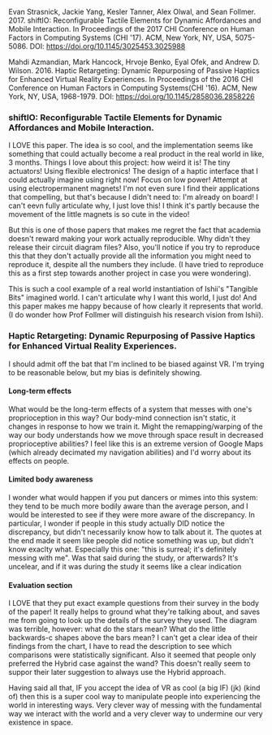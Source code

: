 Evan Strasnick, Jackie Yang, Kesler Tanner, Alex Olwal, and Sean Follmer. 2017. shiftIO: Reconfigurable Tactile Elements for Dynamic Affordances and Mobile Interaction. In Proceedings of the 2017 CHI Conference on Human Factors in Computing Systems (CHI '17). ACM, New York, NY, USA, 5075-5086. DOI: https://doi.org/10.1145/3025453.3025988

Mahdi Azmandian, Mark Hancock, Hrvoje Benko, Eyal Ofek, and Andrew D. Wilson. 2016. Haptic Retargeting: Dynamic Repurposing of Passive Haptics for Enhanced Virtual Reality Experiences. In Proceedings of the 2016 CHI Conference on Human Factors in Computing Systems(CHI '16). ACM, New York, NY, USA, 1968-1979. DOI: https://doi.org/10.1145/2858036.2858226

### shiftIO: Reconfigurable Tactile Elements for Dynamic Affordances and Mobile Interaction.
I LOVE this paper. The idea is so cool, and the implementation seems like something that could actually become a real product in the real world in like, 3 months. Things I love about this project: how weird it is! The tiny actuators! Using flexible electronics! The design of a haptic interface that I could actually imagine using right now! Focus on low power! Attempt at using electropermanent magnets! I'm not even sure I find their applications that compelling, but that's because I didn't need to: I'm already on board! I can't eevn fully articulate why, I just love this! I think it's partly because the movement of the little magnets is so cute in the video! 

But this is one of those papers that makes me regret the fact that academia doesn't reward making your work actually reproducible. Why didn't they release their circuit diagram files? Also, you'll notice if you try to reproduce this that they don't actually provide all the information you might need to reproduce it, despite all the numbers they include. (I have tried to reproduce this as a first step towards another project in case you were wondering).

This is such a cool example of a real world instantiation of Ishii's "Tangible Bits" imagined world. I can't articulate why I want this world, I just do! And this paper makes me happy because of how clearly it represents that world. (I do wonder how Prof Follmer will distinguish his research vision from Ishii).


### Haptic Retargeting: Dynamic Repurposing of Passive Haptics for Enhanced Virtual Reality Experiences.

I should admit off the bat that I'm inclined to be biased against VR. I'm trying to be reasonable below, but my bias is definitely showing.

#### Long-term effects
What would be the long-term effects of a system that messes with one's proprioception in this way? Our body-mind connection isn't static, it changes in response to how we train it. Might the remapping/warping of the way our body understands how we move through space result in decreased proprioceptive abilities? I feel like this is an extreme version of Google Maps (which already decimated my navigation abilities) and I'd worry about its effects on people. 

#### Limited body awareness
I wonder what would happen if you put dancers or mimes into this system: they tend to be much more bodily aware than the average person, and I would be interested to see if they were more aware of the discrepancy. In particular, I wonder if people in this study actually DID notice the discrepancy, but didn't necessarily know how to talk about it. The quotes at the end made it seem like people did notice something was up, but didn't know exaclty what. Especially this one: "this is surreal; it's definitely messing with me". Was that said during the study, or afterwards? It's uncelear, and if it was during the study it seems like a clear indication 

#### Evaluation section
I LOVE that they put exact example questions from their survey in the body of the paper! It really helps to ground what they're talking about, and saves me from going to look up the details of the survey they used. The diagram was terrible, however: what do the stars mean? What do the little backwards-c shapes above the bars mean? I can't get a clear idea of their findings from the chart, I have to read the description to see which comparisons were statistically significant. Also it seemed that people only preferred the Hybrid case against the wand? This doesn't really seem to suppor their later suggestion to always use the Hybrid approach.

Having said all that, IF you accept the idea of VR as cool (a big IF) (jk) (kind of) then this is a super cool way to manipulate people into experiencing the world in interesting ways. Very clever way of messing with the fundamental way we interact with the world and a very clever way to undermine our very existence in space.

